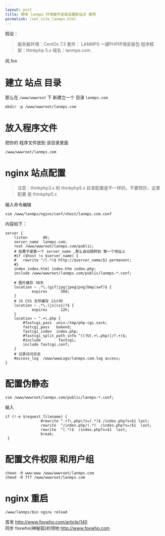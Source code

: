 ```yaml
---
layout: post
title: 使用 lanmps 环境套件安装设置新站点 案例
permalink: /set_site_lanmps.html
---
```


假设：
>服务器环境：CentOs 7.3
>套件： LANMPS 一键PHP环境安装包
>程序框架：thinkphp 5.x
>域名：lanmps.com

风.fox

# 建立 站点 目录
那么在 `/www/wwwroot` 下 新建立一个 目录 `lanmps.com`
```SHELL
mkdir -p /www/wwwroot/lanmps.com
```

# 放入程序文件
把你的 程序文件放到 该目录里面
```SHELL
/www/wwwroot/lanmps.com
```
# nginx 站点配置

>注意：thinkphp3.x 和 thinkphp5.x 目录配置是不一样的，不要照抄，这里 配置 是 thinkphp5.x

输入命令编辑
```shell
vim /www/lanmps/nginx/conf/vhost/lanmps.com.conf
```
内容如下：
```SHELL
server {
	listen       80;
	server_name  lanmps.com;
	root /www/wwwroot/lanmps.com/public;
	# 如果不是第一个 server_name ,那么自动跳转到 第一个地址上
	#if ($host != $server_name) {
	#	rewrite ^/(.*)$ http://$server_name/$1 permanent;
	#} 
	index index.html index.htm index.php;
	include /www/wwwroot/lanmps.com/public/lanmps-*.conf;
	
	# 图片缓存 30天
	location ~ .*\.(gif|jpg|jpeg|png|bmp|swf)$ {
			expires      30d;
	}
	# JS CSS 文件缓存 12小时
	location ~ .*\.(js|css)?$ {
			expires      12h;
	}
	location ~ ^.+\.php {
		#fastcgi_pass  unix:/tmp/php-cgi.sock;
		fastcgi_pass   bakend;
		fastcgi_index  index.php;
		#fastcgi_split_path_info ^((?U).+\.php)(/?.+)$;
		#include        fastcgi;
		include fastcgi.conf;
	}
	# 记录访问日志
	#access_log  /www/wwwLogs/lanmps.com.log access;
}
```

# 配置伪静态
```shell
vim /www/wwwroot/lanmps.com/public/lanmps-*.conf;
```
输入
```shell
if (!-e $request_filename) {
 				#rewrite ^.+?\.php\?s=(.*)$ /index.php?s=$1 last;
 				rewrite  ^/index.php/(.*)  /index.php?s=/$1  last;
 				rewrite  ^(.*)$  /index.php?s=$1  last;
 				break;
 }
```

# 配置文件权限 和用户组

```SHELL
chown -R www:www /www/wwwroot/lanmps.com
chmod -R 777 /www/wwwroot/lanmps.com
```

# nginx 重启
```SHELL
/www/lanmps/bin nginx reload
```
首发 http://www.foxwho.com/article/140  
同步 foxwho(神秘狐)的领地 http://www.foxwho.com
